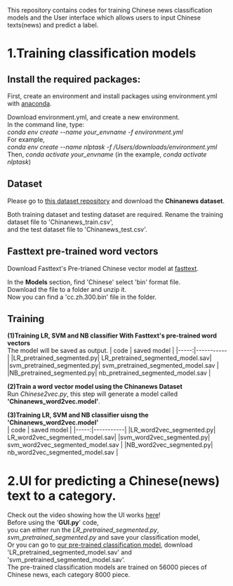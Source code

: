 This repository contains codes for training Chinese news classification models and the User interface which allows users to input Chinese texts(news) and predict a label.  

# 1.Training classification models

## Install the required packages:  
First, create an environment and install packages using environment.yml with [anaconda](https://www.anaconda.com/).

Download environment.yml, and create a new environment.      
In the command line, type:  
*conda env create --name your_envname  -f environment.yml*    
For example,  
*conda env create --name nlptask  -f /Users/downloads/environment.yml*   
Then, *conda activate your_envname* (in the example, *conda activate nlptask*)

## Dataset
Please go to [this dataset repository](https://github.com/zhangxiangxiao/glyph) and download the **Chinanews dataset**. 

Both training dataset and testing dataset are required. Rename the training dataset file to 'Chinanews_train.csv',  
and the test dataset file to 'Chinanews_test.csv'.  

## Fasttext pre-trained word vectors
Download Fasttext's Pre-trianed Chinese vector model at [fasttext](https://fasttext.cc/docs/en/crawl-vectors.html).

In the **Models** section, find 'Chinese' select 'bin' format file.  
Download the file to a folder and unzip it.   
Now you can find a 'cc.zh.300.bin' file in the folder. 

## Training
**(1)Training LR, SVM and NB classifier With Fasttext's pre-trained word vectors**  
The model will be saved as output.
| code | saved model |
|-----:|-----------|
|LR_pretrained_segmented.py| LR_pretrained_segmented_model.sav|
|svm_pretrained_segmented.py| svm_pretrained_segmented_model.sav    |
|NB_pretrained_segmented.py| nb_pretrained_segmented_model.sav   |


**(2)Train a word vector model using the Chinanews Dataset**  
Run *Chinese2vec.py*, this step will generate a model called **'Chinanews_word2vec.model'**.  

**(3)Training LR, SVM and NB classifier uisng the 'Chinanews_word2vec.model'**  
| code | saved model |
|-----:|-----------|
|LR_word2vec_segmented.py| LR_word2vec_segmented_model.sav|
|svm_word2vec_segmented.py| svm_word2vec_segmented_model.sav    |
|NB_word2vec_segmented.py| nb_word2vec_segmented_model.sav   |


# 2.UI for predicting a Chinese(news) text to a category.
Check out the video showing how the UI works [here](https://drive.google.com/file/d/14isrZSmOdutfKgSB-BmmdA2H7qmdCbyf/view?usp=sharing)!  
Before using the '**GUI.py**' code,  
you can either run the *LR_pretrained_segmented.py*, *svm_pretrained_segmented.py* and save your classification model,      
Or you can go to [our pre-trained classification model](https://drive.google.com/drive/folders/1X8cW0JZR-7vLWWlCPaIKpXjeHgLtDyJ9?usp=sharing), download  'LR_pretrained_segmented_model.sav' and 'svm_pretrained_segmented_model.sav'.  
The pre-trained classification models are trained on 56000 pieces of Chinese news, each category 8000 piece.






